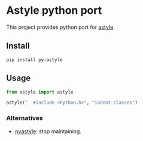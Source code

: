 # Astyle python port

This project provides python port for [astyle](https://gitlab.com/saalen/astyle).

## Install

```shell
pip install py-astyle
```

## Usage

```python
from astyle import astyle

astyle("  #include <Python.h>", "indent-classes")
```

### Alternatives

- [pyastyle](https://github.com/timonwong/pyastyle): stop maintaining.
